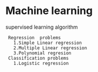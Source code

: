 # Machine learning


 supervised learning algorithm
 
     Regression  problems
       1.Simple Linear regression
       2.Multiple Linear regression
       3.Polynomial regresion
     Classification problems
       1.Logistic regression
